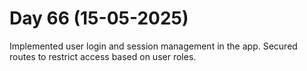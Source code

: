 # Day 66 (15-05-2025)
Implemented user login and session management in the app.
Secured routes to restrict access based on user roles.
